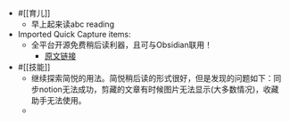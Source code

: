 - #[[育儿]]
    - 早上起来读abc reading
- Imported Quick Capture items:
    - 全平台开源免费稍后读利器，且可与Obsidian联用！
        - [原文链接](https://weibo.com/ttarticle/p/show?id=2309404856291217506751)
- #[[技能]]
    - 继续探索简悦的用法。简悦稍后读的形式很好，但是发现的问题如下：同步notion无法成功，剪藏的文章有时候图片无法显示(大多数情况)，收藏助手无法使用。
    - 
